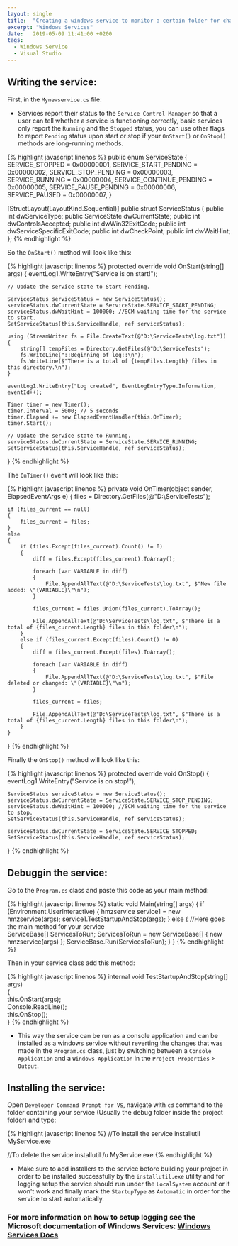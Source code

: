 ```yaml
---
layout: single
title:  "Creating a windows service to monitor a certain folder for changes"
excerpt: "Windows Services"
date:   2019-05-09 11:41:00 +0200
tags:
  - Windows Service 
  - Visual Studio
---
```


## Writing the service:

First, in the `Mynewservice.cs` file:

- Services report their status to the `Service Control Manager` so that a user can tell whether a service is functioning correctly, basic services only report the `Running` and the `Stopped` status, you can use other flags to report `Pending` status upon start or stop if your `OnStart()` or `OnStop()` methods are long-running methods.

{% highlight javascript linenos %}
public enum ServiceState
{
    SERVICE_STOPPED = 0x00000001,
    SERVICE_START_PENDING = 0x00000002,
    SERVICE_STOP_PENDING = 0x00000003,
    SERVICE_RUNNING = 0x00000004,
    SERVICE_CONTINUE_PENDING = 0x00000005,
    SERVICE_PAUSE_PENDING = 0x00000006,
    SERVICE_PAUSED = 0x00000007,
}

[StructLayout(LayoutKind.Sequential)]
public struct ServiceStatus
{
    public int dwServiceType;
    public ServiceState dwCurrentState;
    public int dwControlsAccepted;
    public int dwWin32ExitCode;
    public int dwServiceSpecificExitCode;
    public int dwCheckPoint;
    public int dwWaitHint;
};
{% endhighlight %}

So the `OnStart()` method will look like this:

{% highlight javascript linenos %}
protected override void OnStart(string[] args)
{
    eventLog1.WriteEntry("Service is on start!");
    
    // Update the service state to Start Pending.
    
    ServiceStatus serviceStatus = new ServiceStatus();
    serviceStatus.dwCurrentState = ServiceState.SERVICE_START_PENDING;
    serviceStatus.dwWaitHint = 100000; //SCM waiting time for the service to start.
    SetServiceStatus(this.ServiceHandle, ref serviceStatus);

    using (StreamWriter fs = File.CreateText(@"D:\ServiceTests\log.txt"))
    {
        string[] tempFiles = Directory.GetFiles(@"D:\ServiceTests");
        fs.WriteLine("::Beginning of log::\n");
        fs.WriteLine($"There is a total of {tempFiles.Length} files in this directory.\n");
    }

    eventLog1.WriteEntry("Log created", EventLogEntryType.Information, eventId++);

    Timer timer = new Timer();
    timer.Interval = 5000; // 5 seconds
    timer.Elapsed += new ElapsedEventHandler(this.OnTimer);
    timer.Start();

    // Update the service state to Running.
    serviceStatus.dwCurrentState = ServiceState.SERVICE_RUNNING;
    SetServiceStatus(this.ServiceHandle, ref serviceStatus);
}
{% endhighlight %}

The `OnTimer()` event will look like this:

{% highlight javascript linenos %}
private void OnTimer(object sender, ElapsedEventArgs e)
{
    files = Directory.GetFiles(@"D:\ServiceTests");

    if (files_current == null)
    {
        files_current = files;
    }
    else
    {
        if (files.Except(files_current).Count() != 0)
        {
            diff = files.Except(files_current).ToArray();

            foreach (var VARIABLE in diff)
            {
                File.AppendAllText(@"D:\ServiceTests\log.txt", $"New file added: \"{VARIABLE}\"\n");
            }

            files_current = files.Union(files_current).ToArray();

            File.AppendAllText(@"D:\ServiceTests\log.txt", $"There is a total of {files_current.Length} files in this folder\n");
        }
        else if (files_current.Except(files).Count() != 0)
        {
            diff = files_current.Except(files).ToArray();

            foreach (var VARIABLE in diff)
            {
                File.AppendAllText(@"D:\ServiceTests\log.txt", $"File deleted or changed: \"{VARIABLE}\"\n");
            }

            files_current = files;

            File.AppendAllText(@"D:\ServiceTests\log.txt", $"There is a total of {files_current.Length} files in this folder\n");
        }
    }
}
{% endhighlight %}

Finally the `OnStop()` method will look like this:

{% highlight javascript linenos %}
protected override void OnStop()
{
    eventLog1.WriteEntry("Service is on stop!");

    ServiceStatus serviceStatus = new ServiceStatus();
    serviceStatus.dwCurrentState = ServiceState.SERVICE_STOP_PENDING;
    serviceStatus.dwWaitHint = 100000; //SCM waiting time for the service to stop.
    SetServiceStatus(this.ServiceHandle, ref serviceStatus);

    serviceStatus.dwCurrentState = ServiceState.SERVICE_STOPPED;
    SetServiceStatus(this.ServiceHandle, ref serviceStatus);
}
{% endhighlight %}

## Debuggin the service:

Go to the `Program.cs` class and paste this code as your main method:

{% highlight javascript linenos %}
static void Main(string[] args)
{
    if (Environment.UserInteractive)
    {
        hmzservice service1 = new hmzservice(args);
        service1.TestStartupAndStop(args);
    }
    else
    {
        //Here goes the main method for your service        
        ServiceBase[] ServicesToRun;
        ServicesToRun = new ServiceBase[]
        {
            new hmzservice(args)
        };
        ServiceBase.Run(ServicesToRun);
    }
}
{% endhighlight %}

Then in your service class add this method:

{% highlight javascript linenos %}
internal void TestStartupAndStop(string[] args)  
    {  
        this.OnStart(args);  
        Console.ReadLine();  
        this.OnStop();  
    } 
{% endhighlight %}

- This way the service can be run as a console application and can be installed as a windows service without reverting the changes that was made in the `Program.cs` class, just by switching between a `Console Application` and a `Windows Application` in the `Project Properties` > `Output`.

## Installing the service:

Open `Developer Command Prompt for VS`, navigate with `cd` command to the folder containing your service (Usually the debug folder inside the project folder) and type:

{% highlight javascript linenos %}
//To install the service
installutil MyService.exe

//To delete the service
installutil /u MyService.exe
{% endhighlight %}

- Make sure to add installers to the service before building your project in order to be installed successfully by the `installutil.exe` utility and for logging setup the service should run under the `LocalSystem` account or it won't work and finally mark the `StartupType` as `Automatic` in order for the service to start automatically.

### For more information on how to setup logging see the Microsoft documentation of Windows Services: [Windows Services Docs]("https://docs.microsoft.com/en-us/dotnet/framework/windows-services/walkthrough-creating-a-windows-service-application-in-the-component-designer")